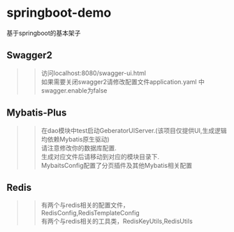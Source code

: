 # springboot-demo
基于springboot的基本架子

## Swagger2
>> 访问localhost:8080/swagger-ui.html<br/>
>> 如果需要关闭swagger2请修改配置文件application.yaml 中swagger.enable为false<br/>

## Mybatis-Plus
>> 在dao模块中test启动GeberatorUIServer.(该项目仅提供UI,生成逻辑均依赖Mybatis原生驱动) <br/>
>> 请注意修改你的数据库配置.<br/>
>> 生成对应文件后请移动到对应的模块目录下.<br/>
>> MybaitsConfig配置了分页插件及其他Mybatis相关配置<br/>

## Redis
>> 有两个与redis相关的配置文件，RedisConfig,RedisTemplateConfig<br/>
>> 有两个与redis相关的工具类，RedisKeyUtils,RedisUtils
